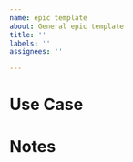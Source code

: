```yaml
---
name: epic template
about: General epic template
title: ''
labels: ''
assignees: ''

---
```


# Use Case

# Notes
